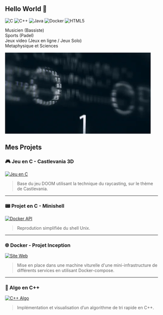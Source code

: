 ## Hello World 👋
![C](https://img.shields.io/badge/C-00599C?style=for-the-badge&logo=c&logoColor=white)
![C++](https://img.shields.io/badge/C++-00599C?style=for-the-badge&logo=c%2B%2B&logoColor=white)
![Java](https://img.shields.io/badge/Java-ED8B00?style=for-the-badge&logo=java&logoColor=white)
![Docker](https://img.shields.io/badge/Docker-2496ED?style=for-the-badge&logo=docker&logoColor=white)
![HTML5](https://img.shields.io/badge/HTML5-E34F26?style=for-the-badge&logo=html5&logoColor=white)
 

Musicien (Bassiste)  
Sports (Padel)  
Jeux video (Jeux en ligne / Jeux Solo)  
Metaphysique et Sciences  



![Bannière](./giphy.webp)


##  Mes Projets

### 🎮 Jeu en C - Castlevania 3D
[![Jeu en C](https://i.giphy.com/26Su5umeQ96mpOmkee.webp)](https://github.com/Yonieva/Castlevania-3d-Raycasting/blob/main/README.md)
> Base du jeu DOOM utilisant la technique du raycasting, sur le thème de Castlevania.


---

### 📟 Projet en C - Minishell
[![Docker API](https://media2.giphy.com/media/v1.Y2lkPTc5MGI3NjExYmFxbm5odDF5ODk4NjV3b2U0MHB2bXVoeDdicWI0cGFja2l4OHlieiZlcD12MV9pbnRlcm5hbF9naWZfYnlfaWQmY3Q9Zw/JmJMzlXOiI0dq/giphy.gif)](https://github.com/Demiaeuw/42_student/tree/main/08_minishell)
> Reprodution simplifiée du shell Unix.

---

### 🌐 Docker - Projet Inception
[![Site Web](https://media.giphy.com/media/v1.Y2lkPTc5MGI3NjExZHU0a3BreXlnaGozcjhpZnRndTg1bWszNGY5dWlnbTAxZ2UwNXl0eCZlcD12MV9naWZzX3NlYXJjaCZjdD1n/3owvKdSecsPWrDDjIQ/giphy.gif)](https://github.com/Yonieva/Inception/tree/main/inception)
> Mise en place dans une machine viturelle d'une mini-infrastructure de différents services en utilisant Docker-compose.

---

### 🧠 Algo en C++
[![C++ Algo](URL_DU_GIF_CPP)](https://github.com/tonpseudo/tri-rapide-cpp)
> Implémentation et visualisation d’un algorithme de tri rapide en C++.
